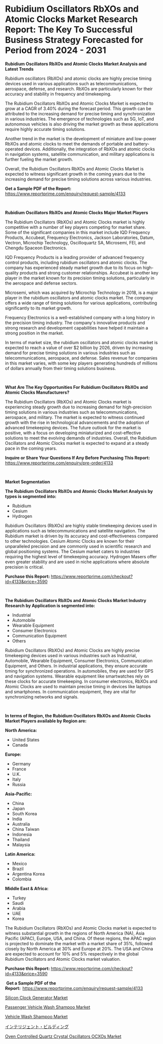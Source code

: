 <p><h1>Rubidium Oscillators RbXOs and Atomic Clocks Market Research Report: The Key To Successful Business Strategy Forecasted for Period from 2024 - 2031</h1></p><p><strong>Rubidium Oscillators RbXOs and Atomic Clocks Market Analysis and Latest Trends</strong></p>
<p><p>Rubidium oscillators (RbXOs) and atomic clocks are highly precise timing devices used in various applications such as telecommunications, aerospace, defense, and research. RbXOs are particularly known for their accuracy and stability in frequency and timekeeping.</p><p>The Rubidium Oscillators RbXOs and Atomic Clocks Market is expected to grow at a CAGR of 3.40% during the forecast period. This growth can be attributed to the increasing demand for precise timing and synchronization in various industries. The emergence of technologies such as 5G, IoT, and autonomous vehicles is also driving the market growth as these applications require highly accurate timing solutions.</p><p>Another trend in the market is the development of miniature and low-power RbXOs and atomic clocks to meet the demands of portable and battery-operated devices. Additionally, the integration of RbXOs and atomic clocks in navigation systems, satellite communication, and military applications is further fueling the market growth.</p><p>Overall, the Rubidium Oscillators RbXOs and Atomic Clocks Market is expected to witness significant growth in the coming years due to the increasing demand for precise timing solutions across various industries.</p></p>
<p><strong>Get a Sample PDF of the Report:&nbsp;</strong> <a href="https://www.reportprime.com/enquiry/request-sample/4133">https://www.reportprime.com/enquiry/request-sample/4133</a></p>
<p>&nbsp;</p>
<p><strong>Rubidium Oscillators RbXOs and Atomic Clocks Major Market Players</strong></p>
<p><p>The Rubidium Oscillators (RbXOs) and Atomic Clocks market is highly competitive with a number of key players competing for market share. Some of the significant companies in this market include IQD Frequency Products, Accubeat, Frequency Electronics, Jackson Laboratories, Datum, Vectron, Microchip Technology, Oscilloquartz SA, Microsemi, FEI, and Chengdu Spaceon Electronics.</p><p>IQD Frequency Products is a leading provider of advanced frequency control products, including rubidium oscillators and atomic clocks. The company has experienced steady market growth due to its focus on high-quality products and strong customer relationships. Accubeat is another key player in the market known for its precision timing solutions, particularly in the aerospace and defense sectors.</p><p>Microsemi, which was acquired by Microchip Technology in 2018, is a major player in the rubidium oscillators and atomic clocks market. The company offers a wide range of timing solutions for various applications, contributing significantly to its market growth.</p><p>Frequency Electronics is a well-established company with a long history in the precision timing industry. The company's innovative products and strong research and development capabilities have helped it maintain a strong position in the market.</p><p>In terms of market size, the rubidium oscillators and atomic clocks market is expected to reach a value of over $2 billion by 2026, driven by increasing demand for precise timing solutions in various industries such as telecommunications, aerospace, and defense. Sales revenue for companies in this market varies, with some key players generating hundreds of millions of dollars annually from their timing solutions business.</p></p>
<p>&nbsp;</p>
<p><strong>What Are The Key Opportunities For Rubidium Oscillators RbXOs and Atomic Clocks Manufacturers?</strong></p>
<p><p>The Rubidium Oscillators (RbXOs) and Atomic Clocks market is experiencing steady growth due to increasing demand for high-precision timing solutions in various industries such as telecommunications, aerospace, and military. The market is expected to witness continued growth with the rise in technological advancements and the adoption of advanced timekeeping devices. The future outlook for the market is positive, with a focus on developing miniaturized and cost-effective solutions to meet the evolving demands of industries. Overall, the Rubidium Oscillators and Atomic Clocks market is expected to expand at a steady pace in the coming years.</p></p>
<p><strong>Inquire or Share Your Questions If Any Before Purchasing This Report:</strong> <a href="https://www.reportprime.com/enquiry/pre-order/4133">https://www.reportprime.com/enquiry/pre-order/4133</a></p>
<p>&nbsp;</p>
<p><strong>Market Segmentation</strong></p>
<p><strong>The Rubidium Oscillators RbXOs and Atomic Clocks Market Analysis by types is segmented into:</strong></p>
<p><ul><li>Rubidium</li><li>Cesium</li><li>Hydrogen</li></ul></p>
<p><p>Rubidium Oscillators (RbXOs) are highly stable timekeeping devices used in applications such as telecommunications and satellite navigation. The Rubidium market is driven by its accuracy and cost-effectiveness compared to other technologies. Cesium Atomic Clocks are known for their unparalleled precision and are commonly used in scientific research and global positioning systems. The Cesium market caters to industries requiring the highest level of timekeeping accuracy. Hydrogen Masers offer even greater stability and are used in niche applications where absolute precision is critical.</p></p>
<p><strong>Purchase this Report:&nbsp;</strong><a href="https://www.reportprime.com/checkout?id=4133&price=3590">https://www.reportprime.com/checkout?id=4133&price=3590</a></p>
<p>&nbsp;</p>
<p><strong>The Rubidium Oscillators RbXOs and Atomic Clocks Market Industry Research by Application is segmented into:</strong></p>
<p><ul><li>Industrial</li><li>Automobile</li><li>Wearable Equipment</li><li>Consumer Electronics</li><li>Communication Equipment</li><li>Others</li></ul></p>
<p><p>Rubidium Oscillators (RbXOs) and Atomic Clocks are highly precise timekeeping devices used in various industries such as Industrial, Automobile, Wearable Equipment, Consumer Electronics, Communication Equipment, and Others. In industrial applications, they ensure accurate timing for synchronized operations. In automobiles, they are used for GPS and navigation systems. Wearable equipment like smartwatches rely on these clocks for accurate timekeeping. In consumer electronics, RbXOs and Atomic Clocks are used to maintain precise timing in devices like laptops and smartphones. In communication equipment, they are vital for synchronizing networks and signals.</p></p>
<p>&nbsp;</p>
<p><strong>In terms of Region, the Rubidium Oscillators RbXOs and Atomic Clocks Market Players available by Region are:</strong></p>
<p>
    <p> <strong> North America: </strong>
        <ul>
            <li>United States</li>
            <li>Canada</li>
        </ul>
        </p> 
    <p> <strong> Europe: </strong>
        <ul>
            <li>Germany</li>
            <li>France</li>
            <li>U.K.</li>
            <li>Italy</li>
            <li>Russia</li>
        </ul>
        </p> 
    <p> <strong> Asia-Pacific: </strong>
        <ul>
            <li>China</li>
            <li>Japan</li>
            <li>South Korea</li>
            <li>India</li>
            <li>Australia</li>
            <li>China Taiwan</li>
            <li>Indonesia</li>
            <li>Thailand</li>
            <li>Malaysia</li>
        </ul>
        </p> 
    <p> <strong> Latin America: </strong>
        <ul>
            <li>Mexico</li>
            <li>Brazil</li>
            <li>Argentina Korea</li>
            <li>Colombia</li>
        </ul>
        </p> 
    <p> <strong> Middle East & Africa: </strong>
        <ul>
            <li>Turkey</li>
            <li>Saudi</li>
            <li>Arabia</li>
            <li>UAE</li>
            <li>Korea</li>
        </ul>
    </p>
    </p>
<p><p>The Rubidium Oscillators (RbXOs) and Atomic Clocks market is expected to witness substantial growth in the regions of North America (NA), Asia Pacific (APAC), Europe, USA, and China. Of these regions, the APAC region is projected to dominate the market with a market share of 35%, followed closely by North America at 30% and Europe at 20%. The USA and China are expected to account for 10% and 5% respectively in the global Rubidium Oscillators and Atomic Clocks market valuation.</p></p>
<p><strong>Purchase this Report: </strong><a href="https://www.reportprime.com/checkout?id=4133&price=3590">https://www.reportprime.com/checkout?id=4133&price=3590</a></p>
<p>&nbsp;<strong>Get a Sample PDF of the Report:&nbsp;&nbsp;</strong><a href="https://www.reportprime.com/enquiry/request-sample/4133">https://www.reportprime.com/enquiry/request-sample/4133</a></p>
<p><strong></strong></p>
<p><p><a href="https://github.com/ruddyyedelwadw/Market-Research-Report-List-1/blob/main/silicon-clock-generator-market.md">Silicon Clock Generator Market</a></p><p><a href="https://issuu.com/reportprime-2/docs/passenger-vehicle-wash-shampoo-market-size-2030.pp">Passenger Vehicle Wash Shampoo Market</a></p><p><a href="https://issuu.com/reportprime-2/docs/vehicle-wash-shampoo-market-size-2030.pptx">Vehicle Wash Shampoo Market</a></p><p><a href="https://github.com/SantosDicki04/Market-Research-Report-List-1/blob/main/389855414983.md">インテリジェント・ビルディング</a></p><p><a href="https://github.com/jaidynmorantestelletmjzya/Market-Research-Report-List-2/blob/main/oven-controlled-quartz-crystal-oscillators-ocxos-market.md">Oven Controlled Quartz Crystal Oscillators OCXOs Market</a></p></p>